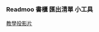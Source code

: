 ### Readmoo 書櫃 匯出清單 小工具

[教學投影片](https://docs.google.com/presentation/d/1WMrwjj6R927XEYJKVX4eqGnJKkJ9s-8wTrl8ckd9ws8/edit#slide=id.gc2c595ec36_0_7)
